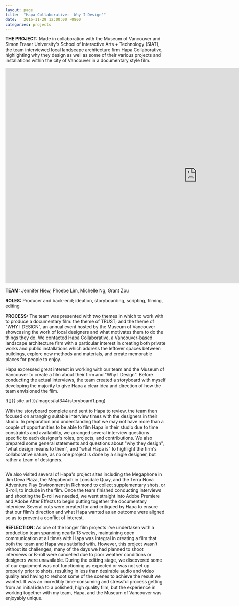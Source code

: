```yaml
---
layout: page
title:  "Hapa Collaborative: 'Why I Design'"
date:   2016-11-29 12:00:00 -0800
categories: projects
---
```

<b>THE PROJECT:</b>  Made in collaboration with the Museum of Vancouver and Simon Fraser University's School of Interactive Arts + Technology (SIAT), the team interviewed local landscape architecture firm Hapa Collaborative, highlighting why they design as well as some of their various projects and installations within the city of Vancouver in a documentary style film.

<iframe width="1200" height="675" src="https://www.youtube.com/embed/-YrKjQMJ7js" frameborder="0" allowfullscreen></iframe>
<p></p>

<b>TEAM:</b> Jennifer Hiew, Phoebe Lim, Michelle Ng, Grant Zou

<b>ROLES:</b> Producer and back-end; ideation, storyboarding, scripting, filming, editing

<b>PROCESS:</b> The team was presented with two themes in which to work with to produce a documentary film: the theme of TRUST; and the theme of "WHY I DESIGN", an annual event hosted by the Museum of Vancouver showcasing the work of local designers and what motivates them to do the things they do. We contacted Hapa Collaborative, a Vancouver-based landscape architecture firm with a particular interest in creating both private works and public installations which address the leftover spaces between buildings, explore new methods and materials, and create memorable places for people to enjoy.

Hapa expressed great interest in working with our team and the Museum of Vancouver to create a film about their firm and "Why I Design". Before conducting the actual interviews, the team created a storyboard with myself developing the majority to give Hapa a clear idea and direction of how the team envisioned the film.

<div class="box alt">
<div class="row uniform">
<div class="4u"><span class="image fit">!([]{{ site.url }}/images/iat344/storyboard1.png)</span></div>
<div class="4u"><span class="image fit"><img src="images/iat344/storyboard2.png" alt="" /></span></div>
<div class="4u"><span class="image fit"><img src="images/iat344/storyboard3.png" alt="" /></span></div>
</div>
</div>

With the storyboard complete and sent to Hapa to review, the team then focused on arranging suitable interview times with the designers in their studio. In preparation and understanding that we may not have more than a couple of opportunities to be able to film Hapa in their studio due to time constraints and availability, we arranged several interview questions specific to each designer's roles, projects, and contributions. We also prepared some general statements and questions about "why they design", "what design means to them", and "what Hapa is" to highlight the firm's collaborative nature, as no one project is done by a single designer, but rather a team of designers.

<div class="box alt">
<div class="row uniform">
<div class="4u"><span class="image fit"><img src="images/iat344/2016-10-26-16.27.png" alt="" /></span></div>
<div class="4u"><span class="image fit"><img src="images/iat344/2016-10-26-16.png" alt="" /></span></div>
<div class="4u"><span class="image fit"><img src="images/iat344/2016-11-02-15.30.png" alt="" /></span></div>
<div class="4u"><span class="image fit"><img src="images/iat344/20161102_160528.png" alt="" /></span></div>
</div>
</div>

We also visited several of Hapa's project sites including the Megaphone in Jim Deva Plaza, the Megabench in Lonsdale Quay, and the Terra Nova Adventure Play Environment in Richmond to collect supplementary shots, or B-roll, to include in the film. Once the team finished conducting interviews and shooting the B-roll we needed, we went straight into Adobe Premiere and Adobe After Effects to begin putting together the documentary interview. Several cuts were created for and critiqued by Hapa to ensure that our film's direction and what Hapa wanted as an outcome were aligned so as to prevent a conflict of interest.

<b>REFLECTION:</b> As one of the longer film projects I've undertaken with a production team spanning nearly 13 weeks, maintaining open communication at all times with Hapa was integral in creating a film that both the team and Hapa was satisfied with. However, this project wasn't without its challenges; many of the days we had planned to shoot interviews or B-roll were cancelled due to poor weather conditions or designers were unavailable. During the editing stage, we discovered some of our equipment was not functioning as expected or was not set up properly prior to shots, resulting in less than desirable audio and video quality and having to reshoot some of the scenes to achieve the result we wanted. It was an incredibly time-consuming and stressful process getting from an initial idea to a polished, high quality film, but the experience in working together with my team, Hapa, and the Museum of Vancouver was enjoyably unique.
